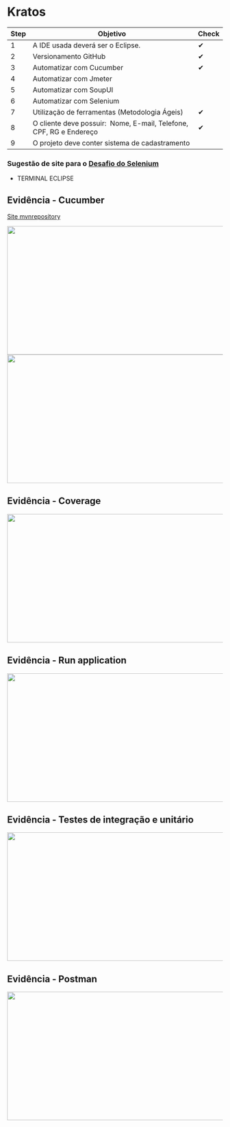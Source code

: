 # Kratos

| Step    | Objetivo                                                                               | Check    |
| ------- | -------------------------------------------------------------------------------------   | --------|
|    1    | A IDE usada deverá ser o Eclipse.                                                       |   ✔    |
|    2    | Versionamento GitHub                                                                    |   ✔    |
|    3    | Automatizar com Cucumber                                                                |   ✔    |
|    4    | Automatizar com Jmeter                                                                  |        | 
|    5    | Automatizar com SoupUI                                                                  |        |                   
|    6    | Automatizar com Selenium                                                                |        | 
|    7    | Utilização de ferramentas (Metodologia Ágeis)                                           |   ✔    | 
|    8    | O cliente deve possuir:  Nome, E-mail, Telefone, CPF, RG e Endereço                     |   ✔    |
|    9    | O projeto deve conter sistema de  cadastramento                                         |        |

### Sugestão de site para o [Desafio do Selenium](https://www.c-sharpcorner.com/ebooks/)

* TERMINAL ECLIPSE 

## Evidência - Cucumber 

[Site mvnrepository](https://mvnrepository.com/artifact/io.cucumber)

<img src="/img/Cucumber_test_2.png" width="650" height="300">

<img src="/img/Cucumber_test.png" width="650" height="300">

## Evidência - Coverage

<img src="/img/Coverage.png" width="550" height="300">

## Evidência - Run application

<img src="/img/Run_Livro.png" width="550" height="300">

## Evidência - Testes de integração e unitário

<img src="/img/Testes_Livro.png" width="550" height="300">

## Evidência - Postman

<img src="/img/Postman.png" width="550" height="300">
